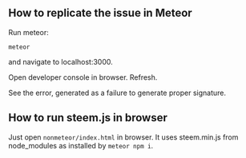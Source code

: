 ## How to replicate the issue in Meteor
Run meteor:
```
meteor
```

and navigate to localhost:3000.

Open developer console in browser. Refresh.

See the error, generated as a failure to generate proper signature.


## How to run steem.js in browser
Just open `nonmeteor/index.html` in browser. It uses steem.min.js from node_modules
as installed by `meteor npm i`.
